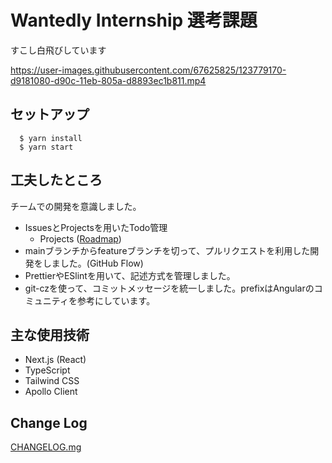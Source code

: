 # Wantedly Internship 選考課題
すこし白飛びしています  

https://user-images.githubusercontent.com/67625825/123779170-d9181080-d90c-11eb-805a-d8893ec1b811.mp4  

## セットアップ
```
  $ yarn install
  $ yarn start
```

## 工夫したところ
チームでの開発を意識しました。
- IssuesとProjectsを用いたTodo管理
  - Projects  ([Roadmap](https://github.com/Daaiki/wantedly-frontend/projects/1))
- mainブランチからfeatureブランチを切って、プルリクエストを利用した開発をしました。(GitHub Flow)
- PrettierやESlintを用いて、記述方式を管理しました。
- git-czを使って、コミットメッセージを統一しました。prefixはAngularのコミュニティを参考にしています。

## 主な使用技術
- Next.js (React)
- TypeScript
- Tailwind CSS
- Apollo Client

## Change Log
[CHANGELOG.mg](https://github.com/Daaiki/wantedly-frontend/blob/main/CHANGELOG.md)

